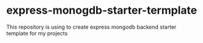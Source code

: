 # express-monogdb-starter-termplate
This repository is using to create express mongodb backend starter template for my projects
